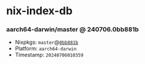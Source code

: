 # nix-index-db
### aarch64-darwin/master @ 240706.0bb881b
- Nixpkgs: `master`@[`0bb881b`](https://github.com/NixOS/nixpkgs/commit/0bb881bfc2faf1e73e227ebba56fa9604686fc62)
- Platform: `aarch64-darwin`
- Timestamp: `20240706010359`

